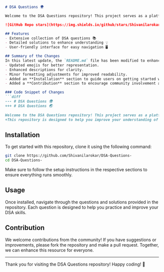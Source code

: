```markdown
# DSA Questions 🌍

Welcome to the DSA Questions repository! This project serves as a platform for developers and learners to practice and enhance their skills in Data Structures and Algorithms (DSA). This repository is designed to help you improve your understanding of various data structures and algorithms through a collection of questions and solutions.

![GitHub Repo stars](https://img.shields.io/github/stars/Shivanilarokar/DSA-Questions-?style=social) ![GitHub forks](https://img.shields.io/github/forks/Shivanilarokar/DSA-Questions-?style=social)

## Features
- Extensive collection of DSA questions 📚
- Detailed solutions to enhance understanding 💡
- User-friendly interface for easy navigation 🖥️

## Summary of the Changes
In this latest update, the `README.md` file has been modified to enhance clarity and improve user experience. Key changes include:
- Updated emojis for better representation.
- Enhanced descriptions for clarity.
- Minor formatting adjustments for improved readability.
- Added an **Installation** section to guide users on getting started with the repository.
- Added a **Contribution** section to encourage community involvement and provide guidelines for contributing to the repository.

### Code Snippet of Changes
```diff
--- # DSA Questions 🌍
+++ # DSA Questions 🌏
  
Welcome to the DSA Questions repository! This project serves as a platform for developers and learners to practice and enhance their skills in Data Structures and Algorithms (DSA).
+This repository is designed to help you improve your understanding of various data structures and algorithms through a collection of questions and solutions.
```

## Installation
To get started with this repository, clone it using the following command:
```bash
git clone https://github.com/Shivanilarokar/DSA-Questions-
cd DSA-Questions-
```
Make sure to follow the setup instructions in the respective sections to ensure everything runs smoothly.

## Usage
Once installed, navigate through the questions and solutions provided in the repository. Each question is designed to help you practice and improve your DSA skills.

## Contribution
We welcome contributions from the community! If you have suggestions or improvements, please fork the repository and make a pull request. Together, we can enhance this resource for everyone.

---

Thank you for visiting the DSA Questions repository! Happy coding! 🚀
```